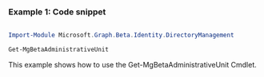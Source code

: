### Example 1: Code snippet

```powershell

Import-Module Microsoft.Graph.Beta.Identity.DirectoryManagement

Get-MgBetaAdministrativeUnit

```
This example shows how to use the Get-MgBetaAdministrativeUnit Cmdlet.

